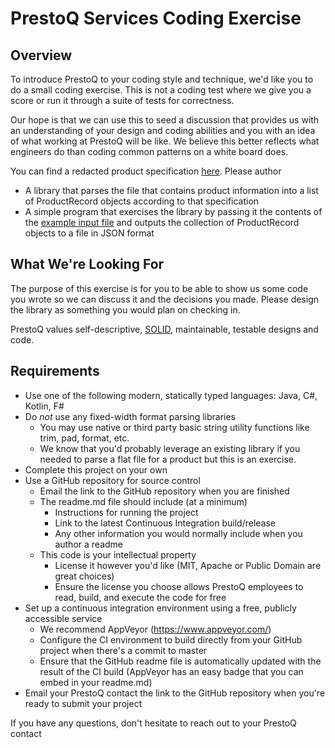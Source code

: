 # PrestoQ Services Coding Exercise

## Overview

To introduce PrestoQ to your coding style and technique, we'd like you to do a small coding exercise. This is not a coding test where we give you a score or run it through a suite of tests for correctness.

Our hope is that we can use this to seed a discussion that provides us with an understanding of your design and coding abilities and you with an idea of what working at PrestoQ will be like. We believe this better reflects what engineers do than coding common patterns on a white board does.

You can find a redacted product specification [here](../master/ProductInformationIntegrationSpec.md). Please author
* A library that parses the file that contains product information into a list of ProductRecord objects according to that specification
* A simple program that exercises the library by passing it the contents of the [example input file](../master/input-sample.txt) and outputs the collection of ProductRecord objects to a file in JSON format

## What We're Looking For

The purpose of this exercise is for you to be able to show us some code you wrote so we can discuss it and the decisions you made. Please design the library as something you would plan on checking in.

PrestoQ values self-descriptive, [SOLID](https://en.wikipedia.org/wiki/SOLID), maintainable, testable designs and code.

## Requirements

* Use one of the following modern, statically typed languages: Java, C#, Kotlin, F#
* Do *not* use any fixed-width format parsing libraries
  * You may use native or third party basic string utility functions like trim, pad, format, etc.
  * We know that you'd probably leverage an existing library if you needed to parse a flat file for a product but this is an exercise.
* Complete this project on your own
* Use a GitHub repository for source control
  * Email the link to the GitHub repository when you are finished
  * The readme.md file should include (at a minimum)
    * Instructions for running the project
    * Link to the latest Continuous Integration build/release
    * Any other information you would normally include when you author a readme
  * This code is your intellectual property
    * License it however you'd like (MIT, Apache or Public Domain are great choices)
    * Ensure the license you choose allows PrestoQ employees to read, build, and execute the code for free
* Set up a continuous integration environment using a free, publicly accessible service
    * We recommend AppVeyor (https://www.appveyor.com/) 
    * Configure the CI environment to build directly from your GitHub project when there's a commit to master
    * Ensure that the GitHub readme file is automatically updated with the result of the CI build (AppVeyor has an easy badge that you can embed in your readme.md)
* Email your PrestoQ contact the link to the GitHub repository when you're ready to submit your project

If you have any questions, don't hesitate to reach out to your PrestoQ contact

